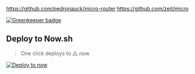 https://github.com/pedronauck/micro-router
https://github.com/zeit/micro


[![Greenkeeper badge](https://badges.greenkeeper.io/evenchange4/micro-medium-api.svg)](https://greenkeeper.io/)


## Deploy to Now.sh

> One click deploys to △ now

[![Deploy to now](https://deploy.now.sh/static/button.svg)](https://deploy.now.sh/?repo=https://github.com/evenchange4/micro-medium-api&env=ORIGIN)
